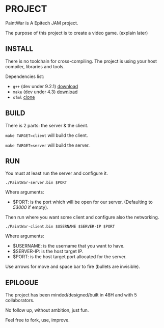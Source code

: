 # PROJECT

PaintWar is A Epitech JAM project.

The purpose of this project is to create a video game. (explain later)

## INSTALL

There is no toolchain for cross-compiling. The project is using your host compiler, libraries and tools.

Dependencies list:
  * `g++`  (dev under 9.2.1) [download](https://ftp.gnu.org/gnu/gcc)
  * `make` (dev under 4.3)   [download](https://ftp.gnu.org/gnu/make)
  * `sfml` [clone](https://github.com/SFML/SFML)

## BUILD

There is 2 parts: the server & the client.

`make TARGET=client` will build the client.

`make TARGET=server` will build the server.

## RUN

You must at least run the server and configure it. 

`./PaintWar-server.bin $PORT`

Where arguments:
  * $PORT: is the port which will be open for our server. (Defaulting to *53000* if empty).

Then run where you want some client and configure also the networking.

`./PaintWar-client.bin $USERNAME $SERVER-IP $PORT`

Where arguments:
  * $USERNAME:  is the username that you want to have.
  * $SERVER-IP: is the host target IP.
  * $PORT:      is the host target port allocated for the server.

Use arrows for move and space bar to fire (bullets are invisible).

## EPILOGUE

The project has been minded/designed/built in 48H and with 5 collaborators.

No follow up, without ambition, just fun.

Feel free to fork, use, improve.